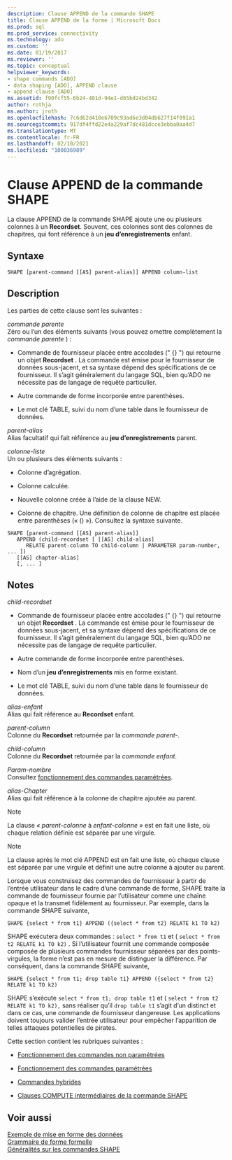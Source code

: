 ```yaml
---
description: Clause APPEND de la commande SHAPE
title: Clause APPEND de la forme | Microsoft Docs
ms.prod: sql
ms.prod_service: connectivity
ms.technology: ado
ms.custom: ''
ms.date: 01/19/2017
ms.reviewer: ''
ms.topic: conceptual
helpviewer_keywords:
- shape commands [ADO]
- data shaping [ADO], APPEND clause
- append clause [ADO]
ms.assetid: f90fcf55-6b24-401d-94e1-d65bd24bd342
author: rothja
ms.author: jroth
ms.openlocfilehash: 7c6d62d410e6709c93ad6e3d04db627f14f091a1
ms.sourcegitcommit: 917df4ffd22e4a229af7dc481dcce3ebba0aa4d7
ms.translationtype: MT
ms.contentlocale: fr-FR
ms.lasthandoff: 02/10/2021
ms.locfileid: "100036989"
---
```

# <a name="shape-append-clause"></a>Clause APPEND de la commande SHAPE
La clause APPEND de la commande SHAPE ajoute une ou plusieurs colonnes à un **Recordset**. Souvent, ces colonnes sont des colonnes de chapitres, qui font référence à un **jeu d’enregistrements** enfant.  
  
## <a name="syntax"></a>Syntaxe  
  
```  
SHAPE [parent-command [[AS] parent-alias]] APPEND column-list  
```  
  
## <a name="description"></a>Description  
 Les parties de cette clause sont les suivantes :  
  
 *commande parente*  
 Zéro ou l’un des éléments suivants (vous pouvez omettre complètement la *commande parente* ) :  
  
-   Commande de fournisseur placée entre accolades (" {} ") qui retourne un objet **Recordset** . La commande est émise pour le fournisseur de données sous-jacent, et sa syntaxe dépend des spécifications de ce fournisseur. Il s’agit généralement du langage SQL, bien qu’ADO ne nécessite pas de langage de requête particulier.  
  
-   Autre commande de forme incorporée entre parenthèses.  
  
-   Le mot clé TABLE, suivi du nom d’une table dans le fournisseur de données.  
  
 *parent-alias*  
 Alias facultatif qui fait référence au **jeu d’enregistrements** parent.  
  
 *colonne-liste*  
 Un ou plusieurs des éléments suivants :  
  
-   Colonne d’agrégation.  
  
-   Colonne calculée.  
  
-   Nouvelle colonne créée à l’aide de la clause NEW.  
  
-   Colonne de chapitre. Une définition de colonne de chapitre est placée entre parenthèses (« () »). Consultez la syntaxe suivante.  
  
```  
SHAPE [parent-command [[AS] parent-alias]]  
   APPEND (child-recordset [ [[AS] child-alias]   
      RELATE parent-column TO child-column | PARAMETER param-number, ... ])  
   [[AS] chapter-alias]   
   [, ... ]  
```  
  
## <a name="remarks"></a>Notes  
 *child-recordset*  
 -   Commande de fournisseur placée entre accolades (" {} ") qui retourne un objet **Recordset** . La commande est émise pour le fournisseur de données sous-jacent, et sa syntaxe dépend des spécifications de ce fournisseur. Il s’agit généralement du langage SQL, bien qu’ADO ne nécessite pas de langage de requête particulier.  
  
-   Autre commande de forme incorporée entre parenthèses.  
  
-   Nom d’un **jeu d’enregistrements** mis en forme existant.  
  
-   Le mot clé TABLE, suivi du nom d’une table dans le fournisseur de données.  
  
 *alias-enfant*  
 Alias qui fait référence au **Recordset** enfant.  
  
 *parent-column*  
 Colonne du **Recordset** retournée par la *commande parent-.*  
  
 *child-column*  
 Colonne du **Recordset** retournée par la *commande enfant*.  
  
 *Param-nombre*  
 Consultez [fonctionnement des commandes paramétrées](../../../ado/guide/data/operation-of-parameterized-commands.md).  
  
 *alias-Chapter*  
 Alias qui fait référence à la colonne de chapitre ajoutée au parent.  
  
> [!NOTE]
>  La clause *« parent-colonne* à *enfant-colonne »* est en fait une liste, où chaque relation définie est séparée par une virgule.  
  
> [!NOTE]
>  La clause après le mot clé APPEND est en fait une liste, où chaque clause est séparée par une virgule et définit une autre colonne à ajouter au parent.  
  
Lorsque vous construisez des commandes de fournisseur à partir de l’entrée utilisateur dans le cadre d’une commande de forme, SHAPE traite la commande de fournisseur fournie par l’utilisateur comme une chaîne opaque et la transmet fidèlement au fournisseur. Par exemple, dans la commande SHAPE suivante,  
  
```  
SHAPE {select * from t1} APPEND ({select * from t2} RELATE k1 TO k2)  
```  
  
 SHAPE exécutera deux commandes : `select * from t1` et ( `select * from t2 RELATE k1 TO k2)` . Si l’utilisateur fournit une commande composée composée de plusieurs commandes fournisseur séparées par des points-virgules, la forme n’est pas en mesure de distinguer la différence. Par conséquent, dans la commande SHAPE suivante,  
  
```  
SHAPE {select * from t1; drop table t1} APPEND ({select * from t2} RELATE k1 TO k2)  
```  
  
 SHAPE s’exécute `select * from t1; drop table t1` et ( `select * from t2 RELATE k1 TO k2),` sans réaliser qu’il `drop table t1` s’agit d’un distinct et dans ce cas, une commande de fournisseur dangereuse. Les applications doivent toujours valider l’entrée utilisateur pour empêcher l’apparition de telles attaques potentielles de pirates.  
  
 Cette section contient les rubriques suivantes :  
  
-   [Fonctionnement des commandes non paramétrées](../../../ado/guide/data/operation-of-non-parameterized-commands.md)  
  
-   [Fonctionnement des commandes paramétrées](../../../ado/guide/data/operation-of-parameterized-commands.md)  
  
-   [Commandes hybrides](../../../ado/guide/data/hybrid-commands.md)  
  
-   [Clauses COMPUTE intermédiaires de la commande SHAPE](../../../ado/guide/data/intervening-shape-compute-clauses.md)  
  
## <a name="see-also"></a>Voir aussi  
 [Exemple de mise en forme des données](../../../ado/guide/data/data-shaping-example.md)   
 [Grammaire de forme formelle](../../../ado/guide/data/formal-shape-grammar.md)   
 [Généralités sur les commandes SHAPE](../../../ado/guide/data/shape-commands-in-general.md)
